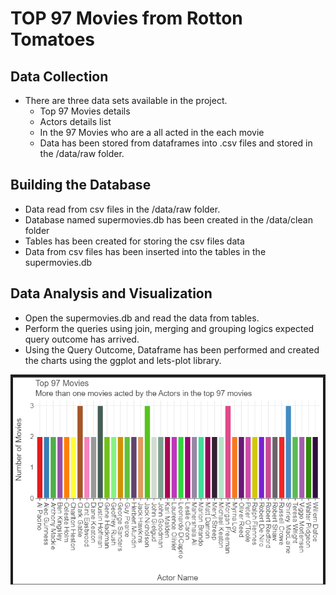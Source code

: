 


# TOP 97 Movies from Rotton Tomatoes #

## Data Collection #

- There are three data sets available in the project.
  - Top 97 Movies details 
  - Actors details list
  - In the 97 Movies who are a all acted in the each movie
  - Data has been stored from dataframes into .csv files and stored in the /data/raw folder.

## Building the Database ##
- Data read from csv files in the /data/raw folder. 
- Database named supermovies.db has been created in the /data/clean folder
- Tables has been created for storing the csv files data
- Data from csv files has been inserted into the tables in the supermovies.db

## Data Analysis and Visualization ##
- Open the supermovies.db and read the data from tables.
- Perform the queries using join, merging and grouping logics expected query outcome has arrived. 
- Using the Query Outcome, Dataframe has been performed and created the charts using the ggplot and lets-plot library.


![](figures/actors_played_more_than_one_movie_bar_chart.png)

